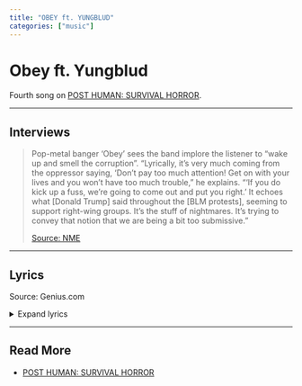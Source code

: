 ```yaml
---
title: "OBEY ft. YUNGBLUD"
categories: ["music"]
---
```

# Obey ft. Yungblud

Fourth song on [POST HUMAN: SURVIVAL HORROR](ph-survival-horror).

***

## Interviews

> Pop-metal banger ‘Obey’ sees the band implore the listener to “wake up and smell the
> corruption”. “Lyrically, it’s very much coming from the oppressor saying, ‘Don’t pay
> too much attention! Get on with your lives and you won’t have too much trouble,” he
> explains. “‘If you do kick up a fuss, we’re going to come out and put you right.’
> It echoes what [Donald Trump] said throughout the [BLM protests], seeming to support
> right-wing groups. It’s the stuff of nightmares. It’s trying to convey that notion
> that we are being a bit too submissive.”
>
> [Source: NME](https://www.nme.com/big-reads/bring-me-the-horizon-cover-interview-2020-post-human-survival-horror-2804768)

***

## Lyrics

Source: Genius.com

<details class="lyrics">
<summary>Expand lyrics</summary>

> [Verse 1: Oliver Sykes]
> Another day, another post-traumatic order
> (Brainwashed and feeling fine)
> I bit off more than I could chew when I looked closer
> So I stabbed a fork in my eye
>
> [Pre-Chorus: Oliver Sykes]
> Think I'm losing my fucking mind
> Don't know where to turn, now I'm blind
> Destroy yourself, it feels so good to fade away
> Why do you wanna hurt yourself?
> Die for something else?
> Don't let your conscience get in the way
>
> [Chorus: Oliver Sykes]
> Obey, we hope you have a lovely day
> Obey, you don't want us to come out and play away now, now
> There's nothing to see here, it's under control
> We're only gambling with your soul
> Obey, whatever you do
> Just don't wake up and smell the corruption
>
> [Post-Chorus: Oliver Sykes & YUNGBLUD]
> Do you feel that? Yeah
>
> [Verse 2: YUNGBLUD]
> Another day, another systematic nightmare
> (Commemorate a wonderful life)
> Bite me first, I'll bite you back, melodramatic laughter
> I stabbed a knife in my eye
>
> [Pre-Chorus: YUNGBLUD]
> Think I'm out my fucking mind
> Brainwashed and I'm feeling fine
> Destroy yourself, it feels too good to fade away
> Why do I wanna hurt myself?
> Should I die for something else?
> I let my conscience get in the way
>
> [Chorus: Oliver Sykes & YUNGBLUD]
> Obey, we hope you have a lovely day
> Obey, you don't want us to come out and play away now, now
> There's nothing to see here, it's under control
> We're only gambling with your soul
> Obey, whatever you do
> Just don't wake up and smell the corruption
>
> [Breakdown: Oliver Sykes]
> When your freedom is lethal
> Tell me how you're gonna hurt yourself
> You call yourselves peaceful
> You monsters are people
> You fucking monsters are people
>
> [Bridge: Oliver Sykes & YUNGBLUD]
> Obey, we're gonna show you how to behave
> Obey, it's nicer when you can't see the chains
>
> [Chorus: Oliver Sykes & YUNGBLUD]
> Obey, we hope you have a lovely day
> Obey, you don't want us to come out and play away now, now
> There's nothing to see here, it's under control (It's under control)
> We're only gambling with your soul (With your soul)
> Obey, whatever you do
> Just don't wake up and smell the corruption
>
> [Outro: Oliver Sykes & YUNGBLUD]
> Smell the corruption
> Smell the corruption

</details>

***

## Read More

- [POST HUMAN: SURVIVAL HORROR](ph-survival-horror)
